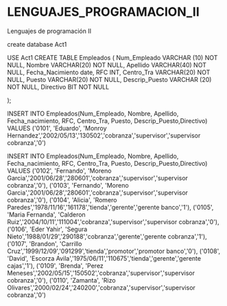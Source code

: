 # LENGUAJES_PROGRAMACION_II
Lenguajes de programación II


create database Act1

USE Act1
CREATE TABLE Empleados (
Num_Empleado VARCHAR (10) NOT NULL,
Nombre VARCHAR(20) NOT NULL,
Apellido VARCHAR(40) NOT NULL,
Fecha_Nacimiento date,
RFC INT,
Centro_Tra VARCHAR(20) NOT NULL,
Puesto VARCHAR(20) NOT NULL,
Descrip_Puesto VARCHAR (20) NOT NULL,
Directivo BIT NOT NULL

);

INSERT INTO Empleados(Num_Empleado, Nombre, Apellido, Fecha_nacimiento, RFC, Centro_Tra, Puesto, Descrip_Puesto,Directivo) 
VALUES ('0101', 'Eduardo', 'Monroy Hernandez','2002/05/13','130502','cobranza','supervisor','supervisor cobranza','0')

INSERT INTO Empleados(Num_Empleado, Nombre, Apellido, Fecha_nacimiento, RFC, Centro_Tra, Puesto, Descrip_Puesto,Directivo) 
VALUES ('0102', 'Fernando', 'Moreno Garcia','2001/06/28','280601','cobranza','supervisor','supervisor cobranza','0'),
('0103', 'Fernando', 'Moreno Garcia','2001/06/28','280601','cobranza','supervisor','supervisor cobranza','0'),
('0104', 'Alicia', 'Romero Paredes','1978/11/16','161178','tienda','gerente','gerente banco','1'),
('0105', 'Maria Fernanda', 'Calderon Ruiz','2004/10/11','111004','cobranza','supervisor','supervisor cobranza','0'),
('0106', 'Eder Yahir', 'Segura Nieto','1988/01/29','290188','cobranza','gerente','gerente cobranza','1'),
('0107', 'Brandon', 'Carrillo Cruz','1999/12/09','091299','tienda','promotor','promotor banco','0'),
('0108', 'David', 'Escorza Avila','1975/06/11','110675','tienda','gerente','gerente cajas','1'),
('0109', 'Brenda', 'Perez Meneses','2002/05/15','150502','cobranza','supervisor','supervisor cobranza','0'),
('0110', 'Zamanta', 'Rizo Olivares','2000/02/24','240200','cobranza','supervisor','supervisor cobranza','0')
